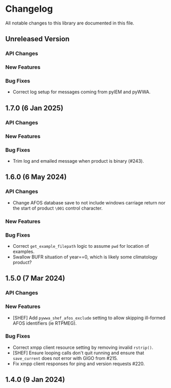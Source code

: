 <!-- markdownlint-configure-file {"MD024": { "siblings_only": true } } -->
# Changelog

All notable changes to this library are documented in this file.

## Unreleased Version

### API Changes

### New Features

### Bug Fixes

- Correct log setup for messages coming from pyIEM and pyWWA.

## **1.7.0** (6 Jan 2025)

### API Changes

### New Features

### Bug Fixes

- Trim log and emailed message when product is binary (#243).

## **1.6.0** (6 May 2024)

### API Changes

- Change AFOS database save to not include windows carriage return nor the
start of product ``\001`` control character.

### New Features

### Bug Fixes

- Correct `get_example_filepath` logic to assume `pwd` for location of examples.
- Swallow BUFR situation of year==0, which is likely some climatology product?

## **1.5.0** (7 Mar 2024)

### API Changes

### New Features

- [SHEF] Add `pywwa_shef_afos_exclude` setting to allow skipping ill-formed
AFOS identifiers (ie RTPMEG).

### Bug Fixes

- Correct xmpp client resource setting by removing invalid `rstrip()`.
- [SHEF] Ensure looping calls don't quit running and ensure that `save_current`
does not error with GIGO from #215.
- Fix xmpp client responses for ping and version requests #220.

## **1.4.0** (9 Jan 2024)
